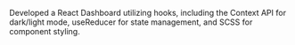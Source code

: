 Developed a React Dashboard utilizing hooks, including the Context API for dark/light mode, useReducer for state management, and SCSS for component styling.
